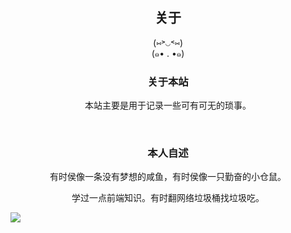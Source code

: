 <center>
    <h2>
        关于
    </h2>
</center>


<p>
    <center>
		(⑅˃◡˂⑅)
	</center>
	<center>
		(๑• . •๑)
	</center>
</p>



<center><h3>关于本站</h3></center>

<center>
    <p>
    本站主要是用于记录一些可有可无的琐事。
    </p>
</center>
</br>

<center><h3>本人自述</h3></center>

<center>
    <p>
        有时侯像一条没有梦想的咸鱼，有时侯像一只勤奋的小仓鼠。
    </p>
    <p>
        学过一点前端知识。有时翻网络垃圾桶找垃圾吃。
    </p>
</center>
</p>

![](https://raw.githubusercontent.com/jeam-xyz/image/main/202201040049202.png)



